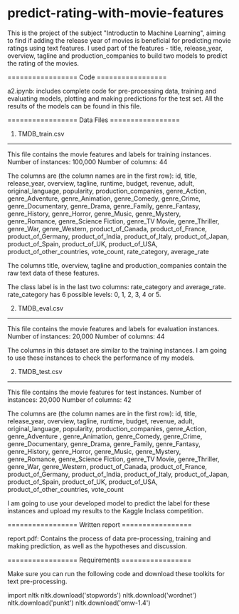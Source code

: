 # predict-rating-with-movie-features
This is the project of the subject "Introductin to Machine Learning", aiming to find if adding the release year of movies is beneficial for predicting movie ratings using text features.
I used part of the features - title, release_year, overview, tagline and production_companies to build two models to predict the rating of the movies.


================= Code =================

a2.ipynb: includes complete code for pre-processing data, training and evaluating models, plotting and making predictions for the test set.
All the results of the models can be found in this file.


================= Data Files =================

1. TMDB_train.csv
-----------------
This file contains the movie features and labels for training instances.
Number of instances: 100,000
Number of columns: 44

The columns are (the column names are in the first row):
id, title, release_year, overview, tagline, runtime, budget, revenue, adult, original_language, popularity, production_companies, genre_Action, genre_Adventure, genre_Animation, genre_Comedy, genre_Crime, genre_Documentary, genre_Drama, genre_Family, genre_Fantasy, genre_History, genre_Horror, genre_Music, genre_Mystery, genre_Romance, genre_Science Fiction, genre_TV Movie, genre_Thriller, genre_War, genre_Western, product_of_Canada, product_of_France, product_of_Germany, product_of_India, product_of_Italy, product_of_Japan, product_of_Spain, product_of_UK, product_of_USA, product_of_other_countries, vote_count, rate_category, average_rate

The columns title, overview, tagline and production_companies contain the raw text data of these features.

The class label is in the last two columns: rate_category and average_rate. rate_category has 6 possible levels: 0, 1, 2, 3, 4 or 5.

2. TMDB_eval.csv
-----------------
This file contains the movie features and labels for evaluation instances.
Number of instances: 20,000
Number of columns: 44

The columns in this dataset are similar to the training instances. I am going to use these instances to check the performance of my models.

2. TMDB_test.csv
----------------
This file contains the movie features for test instances.
Number of instances: 20,000
Number of columns: 42

The columns are (the column names are in the first row):
id, title, release_year, overview, tagline, runtime, budget, revenue, adult, original_language, popularity, production_companies, genre_Action, genre_Adventure , genre_Animation, genre_Comedy, genre_Crime, genre_Documentary, genre_Drama, genre_Family, genre_Fantasy, genre_History, genre_Horror, genre_Music, genre_Mystery, genre_Romance, genre_Science Fiction, genre_TV Movie, genre_Thriller, genre_War, genre_Western, product_of_Canada, product_of_France, product_of_Germany, product_of_India, product_of_Italy, product_of_Japan, product_of_Spain, product_of_UK, product_of_USA, product_of_other_countries, vote_count

I am going to use your developed model to predict the label for these instances and upload my results to the Kaggle Inclass competition.

================= Written report =================

report.pdf: Contains the process of data pre-processing, training and making prediction, as well as the hypotheses and discussion.


================= Requirements =================

Make sure you can run the following code and download these toolkits for text pre-processing.

import nltk
nltk.download('stopwords')
nltk.download('wordnet')
nltk.download('punkt')
nltk.download('omw-1.4')
